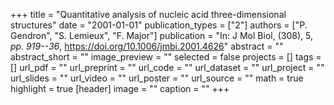 +++
title = "Quantitative analysis of nucleic acid three-dimensional structures"
date = "2001-01-01"
publication_types = ["2"]
authors = ["P. Gendron", "S. Lemieux", "F. Major"]
publication = "In: J Mol Biol, (308), 5, _pp. 919--36_, https://doi.org/10.1006/jmbi.2001.4626"
abstract = ""
abstract_short = ""
image_preview = ""
selected = false
projects = []
tags = []
url_pdf = ""
url_preprint = ""
url_code = ""
url_dataset = ""
url_project = ""
url_slides = ""
url_video = ""
url_poster = ""
url_source = ""
math = true
highlight = true
[header]
image = ""
caption = ""
+++
